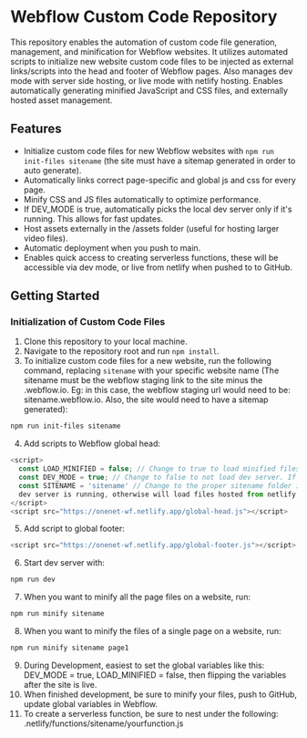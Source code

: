 # Webflow Custom Code Repository

This repository enables the automation of custom code file generation, management, and minification for Webflow websites. It utilizes automated scripts to initialize new website custom code files to be injected as external links/scripts into the head and footer of Webflow pages. Also manages dev mode with server side hosting, or live mode with netlify hosting. Enables automatically generating minified JavaScript and CSS files, and externally hosted asset management.

## Features

- Initialize custom code files for new Webflow websites with `npm run init-files sitename` (the site must have a sitemap generated in order to auto generate).
- Automatically links correct page-specific and global js and css for every page.
- Minify CSS and JS files automatically to optimize performance.
- If DEV_MODE is true, automatically picks the local dev server only if it's running. This allows for fast updates.
- Host assets externally in the /assets folder (useful for hosting larger video files).
- Automatic deployment when you push to main. 
- Enables quick access to creating serverless functions, these will be accessible via dev mode, or live from netlify when pushed to to GitHub.

## Getting Started

### Initialization of Custom Code Files

1. Clone this repository to your local machine.
2. Navigate to the repository root and run `npm install`.
3. To initialize custom code files for a new website, run the following command, replacing `sitename` with your specific website name (The sitename must be the webflow staging link to the site minus the .webflow.io. Eg: in this case, the webflow staging url would need to be: sitename.webflow.io. Also, the site would need to have a sitemap generated):
```bash
npm run init-files sitename
```
4. Add scripts to Webflow global head:
```javascript
<script>
  const LOAD_MINIFIED = false; // Change to true to load minified files if they exist
  const DEV_MODE = true; // Change to false to not load dev server. If set to true, it will only load the dev server if the
  const SITENAME = 'sitename' // Change to the proper sitename folder in webflow-cc
  dev server is running, otherwise will load files hosted from netlify
</script>
<script src="https://onenet-wf.netlify.app/global-head.js"></script>
```
5. Add script to global footer:
```javascript
<script src="https://onenet-wf.netlify.app/global-footer.js"></script>
```
6. Start dev server with:
```bash
npm run dev
```
7. When you want to minify all the page files on a website, run:
```bash
npm run minify sitename
```
8. When you want to minify the files of a single page on a website, run:
```bash
npm run minify sitename page1
```
9. During Development, easiest to set the global variables like this: DEV_MODE = true, LOAD_MINIFIED = false, then flipping the variables after the site is live.
10. When finished development, be sure to minify your files, push to GitHub, update global variables in Webflow.
11. To create a serverless function, be sure to nest under the following: .netlify/functions/sitename/yourfunction.js